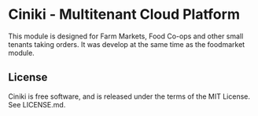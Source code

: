 Ciniki - Multitenant Cloud Platform
===========================================

This module is designed for Farm Markets, Food Co-ops and other small tenants taking orders. It was develop
at the same time as the foodmarket module.

License
-------
Ciniki is free software, and is released under the terms of the MIT License. See LICENSE.md.
